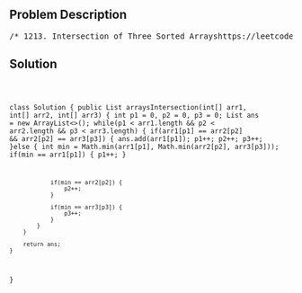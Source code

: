 <!--
<style>
  body { font-family: Arial, sans-serif; }
  .container { max-width: 700px; margin: 0 auto; padding: 10px; }
  .comment-block { background-color: #f9f9f9; padding: 10px; border-left: 5px solid #ccc; overflow-wrap: break-word; white-space: pre-wrap; }
  .code-block { background-color: #f4f4f4; padding: 10px; border: 1px solid #ddd; overflow-wrap: break-word; white-space: pre-wrap; }
</style>
-->

<div class='container'>
<h2>Problem Description</h2>
<div class='comment-block'>
<pre>
/* 1213. Intersection of Three Sorted Arrayshttps://leetcode.com/problems/intersection-of-three-sorted-arrays/Given three integer arrays arr1, arr2 and arr3 sorted in strictly increasing order,return a sorted array of only the integers that appeared in all three arrays.Example 1:Input: arr1 = [1,2,3,4,5], arr2 = [1,2,5,7,9], arr3 = [1,3,4,5,8]Output: [1,5]Explanation: Only 1 and 5 appeared in the three arrays.Example 2:Input: arr1 = [197,418,523,876,1356], arr2 = [501,880,1593,1710,1870], arr3 =[521,682,1337,1395,1764]Output: []Constraints:1 <= arr1.length, arr2.length, arr3.length <= 10001 <= arr1[i], arr2[i], arr3[i] <= 2000*/</pre>
</div>

<h2>Solution</h2>
<div class='code-block'>
<pre><code class='language-java'>

class Solution {
    public List<Integer> arraysIntersection(int[] arr1, int[] arr2, int[] arr3) {
        int p1 = 0, p2 = 0, p3 = 0;
        List<Integer> ans = new ArrayList<>();
        while(p1 < arr1.length && p2 < arr2.length && p3 < arr3.length) {
            if(arr1[p1] == arr2[p2] && arr2[p2] == arr3[p3]) {
                ans.add(arr1[p1]);
                p1++;
                p2++;
                p3++;
            }else {
                int min = Math.min(arr1[p1], Math.min(arr2[p2], arr3[p3]));
                if(min == arr1[p1]) {
                    p1++;
                }
                
                if(min == arr2[p2]) {
                    p2++;
                }
                
                if(min == arr3[p3]) {
                    p3++;
                }
            }
        }
        
        return ans;
    }
}</code></pre>
</div>
</div>
